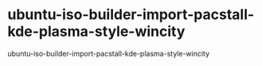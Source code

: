 # ubuntu-iso-builder-import-pacstall-kde-plasma-style-wincity
ubuntu-iso-builder-import-pacstall-kde-plasma-style-wincity
